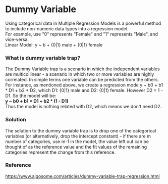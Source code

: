 # Dummy Variable
Using categorical data in Multiple Regression Models is a powerful method to include non-numeric data types 
into a regression model.
<br />
For example, use "0" represents "Female" and "1" represents "Male", and vice-versa.
<br />
Linear Model: y ~ b + {0|1} male + {0|1} female

### What is dummy variable trap?
The Dummy Variable trap is a scenario in which the independent variables are multicollinear - a scenario in which 
two or more variables are highly correlated. In simple terms one variable can be predicted from the others. 
<br />
For instance, as mentioned above, we create a regression mode y ~ b0 + b1 * D1 + b2 * D2, which D1: {0|1} male and 
D2: {0|1} female. However D2 = 1 - D1. So  the model will be:
<br />
**y ~ b0 + b1 * D1 + b2 * (1 - D1)**
<br />
Thus the model is nothing related with D2, which means we don't need D2.

### Solution
The solution to the dummy variable trap is to drop one of the categorical variables (or alternatively, drop the 
intercept constant) - if there are m number of categories, use m-1 in the model, the value left out can be thought 
of as the reference value and the fit values of the remaining categories represent the change from this reference.

### Reference
https://www.algosome.com/articles/dummy-variable-trap-regression.html
